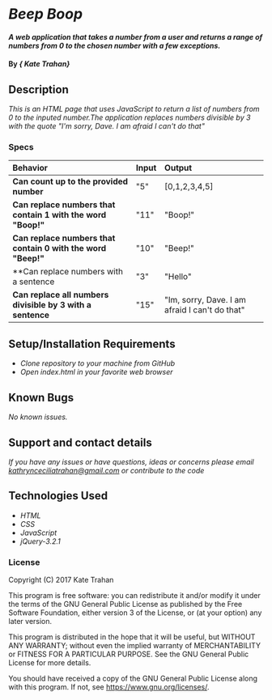 # _Beep Boop_

#### _A web application that takes a number from a user and returns a range of numbers from 0 to the chosen number with a few exceptions._

#### By _**{ Kate Trahan}**_

## Description

_This is an HTML page that uses JavaScript to return a list of numbers from 0 to the inputed number.The application replaces numbers divisible by 3 with the quote "I'm sorry, Dave. I am afraid I can't do that"_


### Specs
| Behavior | Input | Output |
| :-------------     | :------------- | :-------------
| **Can count up to the provided number** | "5" | [0,1,2,3,4,5] |
| **Can replace numbers that contain 1 with the word "Boop!"**| "11" | "Boop!" |
| **Can replace numbers that contain 0 with the word "Beep!"** | "10" | "Beep!" |
| **Can replace numbers with a sentence | "3" | "Hello"|
| **Can replace all numbers divisible by 3 with a sentence** | "15" | "Im, sorry, Dave. I am afraid I can't do that" |


## Setup/Installation Requirements

* _Clone repository to your machine from GitHub_
* _Open index.html in your favorite web browser_

## Known Bugs

_No known issues._

## Support and contact details

_If you have any issues or have questions, ideas or concerns please email kathrynceciliatrahan@gmail.com or contribute to the code_

## Technologies Used

* _HTML_
* _CSS_
* _JavaScript_
* _jQuery-3.2.1_

### License
Copyright (C) 2017 Kate Trahan

This program is free software: you can redistribute it and/or modify it under the terms of the GNU General Public License as published by the Free Software Foundation, either version 3 of the License, or (at your option) any later version.

This program is distributed in the hope that it will be useful, but WITHOUT ANY WARRANTY; without even the implied warranty of MERCHANTABILITY or FITNESS FOR A PARTICULAR PURPOSE. See the GNU General Public License for more details.

You should have received a copy of the GNU General Public License along with this program. If not, see https://www.gnu.org/licenses/.
